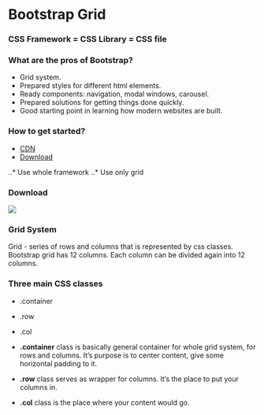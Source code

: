 # Bootstrap Grid



### CSS Framework = CSS Library = CSS file


### What are the pros of Bootstrap?
* Grid system.
* Prepared styles for different html elements.
* Ready components: navigation, modal windows, carousel.
* Prepared solutions for getting things done quickly.
* Good starting point in learning how modern websites are built.

### How to get started?

* [CDN](https://getbootstrap.com/docs/4.1/getting-started/introduction/#css)
* [Download](https://getbootstrap.com/docs/4.1/getting-started/download/#compiled-css-and-js)

..* Use whole framework
..* Use only grid

### Download
![](https://github.com/toni-mo/bootstrap-grid/blob/master/img/contents.png)

### Grid System
Grid - series of rows and columns that is represented by css classes. Bootstrap grid has 12 columns. Each column can be divided again into 12 columns.

### Three main CSS classes
* .container
* .row
* .col

* **.container** class is basically general container for whole grid system, for rows and columns. It’s purpose is to center content, give some horizontal padding to it.
* **.row** class serves as wrapper for columns. It’s the place to put your columns in.
* **.col** class is the place where your content would go.
